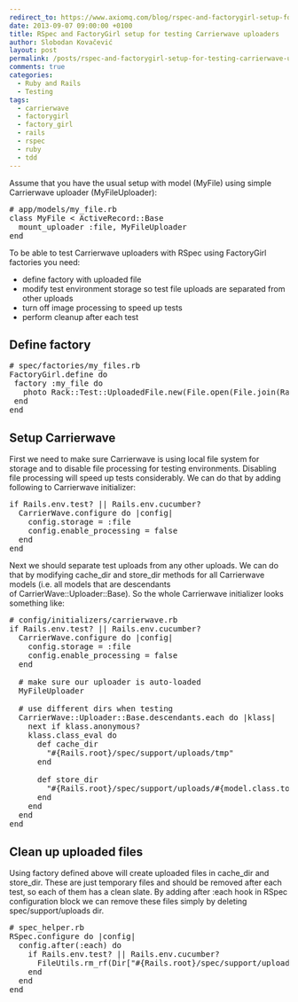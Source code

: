 ```yaml
---
redirect_to: https://www.axiomq.com/blog/rspec-and-factorygirl-setup-for-testing-carrierwave-uploaders/
date: 2013-09-07 09:00:00 +0100
title: RSpec and FactoryGirl setup for testing Carrierwave uploaders
author: Slobodan Kovačević
layout: post
permalink: /posts/rspec-and-factorygirl-setup-for-testing-carrierwave-uploaders
comments: true
categories:
  - Ruby and Rails
  - Testing
tags:
  - carrierwave
  - factorygirl
  - factory_girl
  - rails
  - rspec
  - ruby
  - tdd
---
```

Assume that you have the usual setup with model (MyFile) using simple Carrierwave uploader (MyFileUploader):

<pre># app/models/my_file.rb
class MyFile &lt; ActiveRecord::Base
  mount_uploader :file, MyFileUploader
end</pre>

To be able to test Carrierwave uploaders with RSpec using FactoryGirl factories you need:

*   <span style="line-height: 13px;">define factory with uploaded file</span>
*   modify test environment storage so test file uploads are separated from other uploads
*   turn off image processing to speed up tests
*   perform cleanup after each test

## Define factory

<pre># spec/factories/my_files.rb
FactoryGirl.define do
 factory :my_file do
   photo Rack::Test::UploadedFile.new(File.open(File.join(Rails.root, '/spec/fixtures/myfiles/myfile.jpg')))
 end
end</pre>

## Setup Carrierwave

First we need to make sure Carrierwave is using local file system for storage and to disable file processing for testing environments. Disabling file processing will speed up tests considerably. We can do that by adding following to Carrierwave initializer:

<pre>if Rails.env.test? || Rails.env.cucumber?
  CarrierWave.configure do |config|
    config.storage = :file
    config.enable_processing = false
  end
end</pre>

Next we should separate test uploads from any other uploads. We can do that by modifying cache\_dir and store\_dir methods for all Carrierwave models (i.e. all models that are descendants of CarrierWave::Uploader::Base). So the whole Carrierwave initializer looks something like:

<pre># config/initializers/carrierwave.rb
if Rails.env.test? || Rails.env.cucumber?
  CarrierWave.configure do |config|
    config.storage = :file
    config.enable_processing = false
  end

  # make sure our uploader is auto-loaded
  MyFileUploader

  # use different dirs when testing
  CarrierWave::Uploader::Base.descendants.each do |klass|
    next if klass.anonymous?
    klass.class_eval do
      def cache_dir
        "#{Rails.root}/spec/support/uploads/tmp"
      end

      def store_dir
        "#{Rails.root}/spec/support/uploads/#{model.class.to_s.underscore}/#{mounted_as}/#{model.id}"
      end
    end
  end
end</pre>

## Clean up uploaded files

Using factory defined above will create uploaded files in cache\_dir and store\_dir. These are just temporary files and should be removed after each test, so each of them has a clean slate. By adding after :each hook in RSpec configuration block we can remove these files simply by deleting spec/support/uploads dir.

<pre># spec_helper.rb
RSpec.configure do |config|
  config.after(:each) do
    if Rails.env.test? || Rails.env.cucumber?
      FileUtils.rm_rf(Dir["#{Rails.root}/spec/support/uploads"])
    end
  end
end</pre>
